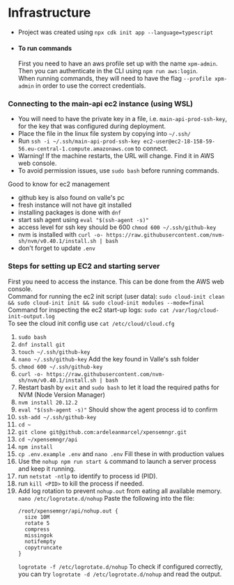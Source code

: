 # Infrastructure

- Project was created using `npx cdk init app --language=typescript`
- #### To run commands<br>
  First you need to have an aws profile set up with the name `xpm-admin`.<br>
  Then you can authenticate in the CLI using `npm run aws:login`. <br>
  When running commands, they will need to have the flag `--profile xpm-admin` in order to use the correct credentials.

### Connecting to the main-api ec2 instance (using WSL)

- You will need to have the private key in a file, i.e. `main-api-prod-ssh-key`, for the key that was configured during deployment.
- Place the file in the linux file system by copying into `~/.ssh/`
- Run `ssh -i ~/.ssh/main-api-prod-ssh-key ec2-user@ec2-18-158-59-56.eu-central-1.compute.amazonaws.com` to connect.
- Warning! If the machine restarts, the URL will change. Find it in AWS web console.
- To avoid permission issues, use `sudo bash` before running commands.

Good to know for ec2 management

- github key is also found on valle's pc
- fresh instance will not have git installed
- installing packages is done with `dnf`
- start ssh agent using `eval "$(ssh-agent -s)"`
- access level for ssh key should be 600 `chmod 600 ~/.ssh/github-key`
- nvm is installed with `curl -o- https://raw.githubusercontent.com/nvm-sh/nvm/v0.40.1/install.sh | bash`
- don't forget to update `.env`

### Steps for setting up EC2 and starting server

First you need to access the instance. This can be done from the AWS web console.
<br>
Command for running the ec2 init script (user data): `sudo cloud-init clean && sudo cloud-init init && sudo cloud-init modules --mode=final`
<br>
Command for inspecting the ec2 start-up logs: `sudo cat /var/log/cloud-init-output.log`
<br>
To see the cloud init config use `cat /etc/cloud/cloud.cfg`

<!-- TODO (Valle) -> Create a shell script that does most of this in one run (WIP) -->

1. `sudo bash`
1. `dnf install git`
1. `touch ~/.ssh/github-key`
1. `nano ~/.ssh/github-key` Add the key found in Valle's ssh folder
1. `chmod 600 ~/.ssh/github-key`
1. `curl -o- https://raw.githubusercontent.com/nvm-sh/nvm/v0.40.1/install.sh | bash`
1. Restart bash by `exit` and `sudo bash` to let it load the required paths for NVM (Node Version Manager)
1. `nvm install 20.12.2`
1. `eval "$(ssh-agent -s)"` Should show the agent process id to confirm
1. `ssh-add ~/.ssh/github-key`
1. `cd ~`
1. `git clone git@github.com:ardeleanmarcel/xpensemngr.git`
1. `cd ~/xpensemngr/api`
1. `npm install`
1. `cp .env.example .env` and `nano .env` Fill these in with production values
1. Use the `nohup npm run start &` command to launch a server process and keep it running.
1. run `netstat -ntlp` to identify to process id (PID).
1. run `kill <PID>` to kill the process if needed.
1. Add log rotation to prevent `nohup.out` from eating all available memory.
   `nano /etc/logrotate.d/nohup`
   Paste the following into the file:
   ```
   /root/xpensemngr/api/nohup.out {
     size 10M
     rotate 5
     compress
     missingok
     notifempty
     copytruncate
   }
   ```
   `logrotate -f /etc/logrotate.d/nohup`
   To check if configured correctly, you can try `logrotate -d /etc/logrotate.d/nohup` and read the output.

